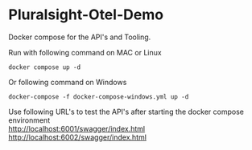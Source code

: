 # Pluralsight-Otel-Demo

Docker compose for the API's and Tooling.

Run with following command on MAC or Linux

```
docker compose up -d
```

Or following command on Windows

```
docker-compose -f docker-compose-windows.yml up -d
```

Use following URL's to test the API's after starting the docker compose environment  
[http://localhost:6001/swagger/index.html](http://localhost:6001/swagger/index.html)  
[http://localhost:6002/swagger/index.html](http://localhost:6002/swagger/index.html)

